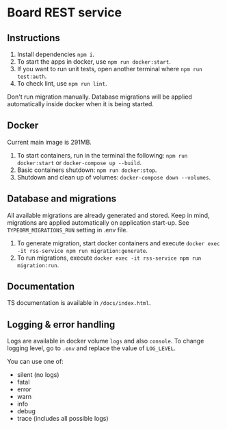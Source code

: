 # Board REST service

## Instructions
1. Install dependencies `npm i`.
2. To start the apps in docker, use `npm run docker:start`.
3. If you want to run unit tests, open another terminal where `npm run test:auth`.
4. To check lint, use `npm run lint`.

Don't run migration manually. Database migrations will be applied automatically inside docker when it is being started.

## Docker
Current main image is 291MB.

1. To start containers, run in the terminal the following: `npm run docker:start` or `docker-compose up --build`.
2. Basic containers shutdown: `npm run docker:stop`.
3. Shutdown and clean up of volumes: `docker-compose down --volumes`.

## Database and migrations
All available migrations are already generated and stored.
Keep in mind, migrations are applied automatically on application start-up. See `TYPEORM_MIGRATIONS_RUN` setting in .env file.

1. To generate migration, start docker containers and execute `docker exec -it rss-service npm run migration:generate`.
2. To run migrations, execute `docker exec -it rss-service npm run migration:run`.

## Documentation
TS documentation is available in `/docs/index.html`.

## Logging & error handling
Logs are available in docker volume `logs` and also `console`.
To change logging level, go to `.env` and replace the value of `LOG_LEVEL`.

You can use one of:
- silent (no logs)
- fatal
- error
- warn
- info
- debug
- trace (includes all possible logs)
